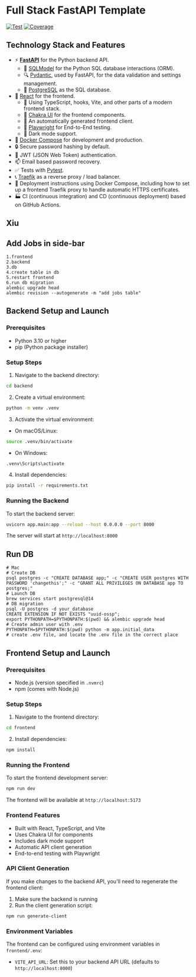 # Full Stack FastAPI Template

<a href="https://github.com/fastapi/full-stack-fastapi-template/actions?query=workflow%3ATest" target="_blank"><img src="https://github.com/fastapi/full-stack-fastapi-template/workflows/Test/badge.svg" alt="Test"></a>
<a href="https://coverage-badge.samuelcolvin.workers.dev/redirect/fastapi/full-stack-fastapi-template" target="_blank"><img src="https://coverage-badge.samuelcolvin.workers.dev/fastapi/full-stack-fastapi-template.svg" alt="Coverage"></a>

## Technology Stack and Features

- ⚡ [**FastAPI**](https://fastapi.tiangolo.com) for the Python backend API.
    - 🧰 [SQLModel](https://sqlmodel.tiangolo.com) for the Python SQL database interactions (ORM).
    - 🔍 [Pydantic](https://docs.pydantic.dev), used by FastAPI, for the data validation and settings management.
    - 💾 [PostgreSQL](https://www.postgresql.org) as the SQL database.
- 🚀 [React](https://react.dev) for the frontend.
    - 💃 Using TypeScript, hooks, Vite, and other parts of a modern frontend stack.
    - 🎨 [Chakra UI](https://chakra-ui.com) for the frontend components.
    - 🤖 An automatically generated frontend client.
    - 🧪 [Playwright](https://playwright.dev) for End-to-End testing.
    - 🦇 Dark mode support.
- 🐋 [Docker Compose](https://www.docker.com) for development and production.
- 🔒 Secure password hashing by default.
- 🔑 JWT (JSON Web Token) authentication.
- 📫 Email based password recovery.
- ✅ Tests with [Pytest](https://pytest.org).
- 📞 [Traefik](https://traefik.io) as a reverse proxy / load balancer.
- 🚢 Deployment instructions using Docker Compose, including how to set up a frontend Traefik proxy to handle automatic HTTPS certificates.
- 🏭 CI (continuous integration) and CD (continuous deployment) based on GitHub Actions.

## Xiu

## Add Jobs in side-bar
```
1.frontend
2.backend
3.db
4.create table in db
5.restart frontend
6.run db migration
alembic upgrade head
alembic revision --autogenerate -m "add jobs table"
```

## Backend Setup and Launch

### Prerequisites
- Python 3.10 or higher
- pip (Python package installer)

### Setup Steps

1. Navigate to the backend directory:
```bash
cd backend
```

2. Create a virtual environment:
```bash
python -m venv .venv
```

3. Activate the virtual environment:
- On macOS/Linux:
```bash
source .venv/bin/activate
```
- On Windows:
```bash
.venv\Scripts\activate
```

4. Install dependencies:
```bash
pip install -r requirements.txt
```

### Running the Backend

To start the backend server:

```bash
uvicorn app.main:app --reload --host 0.0.0.0 --port 8000
```

The server will start at `http://localhost:8000`

## Run DB
   ```
   # Mac
   # Create DB
   psql postgres -c "CREATE DATABASE app;" -c "CREATE USER postgres WITH PASSWORD 'changethis';" -c "GRANT ALL PRIVILEGES ON DATABASE app TO postgres;"
   # Launch DB
   brew services start postgresql@14
   # DB migration
   psql -U postgres -d your_database
   CREATE EXTENSION IF NOT EXISTS "uuid-ossp";
   export PYTHONPATH=$PYTHONPATH:$(pwd) && alembic upgrade head
   # Create admin user with .env
   PYTHONPATH=$PYTHONPATH:$(pwd) python -m app.initial_data
   # create .env file, and locate the .env file in the correct place
   ```

## Frontend Setup and Launch

### Prerequisites
- Node.js (version specified in `.nvmrc`)
- npm (comes with Node.js)

### Setup Steps

1. Navigate to the frontend directory:
```bash
cd frontend
```

2. Install dependencies:
```bash
npm install
```

### Running the Frontend

To start the frontend development server:

```bash
npm run dev
```

The frontend will be available at `http://localhost:5173`












### Frontend Features
- Built with React, TypeScript, and Vite
- Uses Chakra UI for components
- Includes dark mode support
- Automatic API client generation
- End-to-end testing with Playwright

### API Client Generation

If you make changes to the backend API, you'll need to regenerate the frontend client:

1. Make sure the backend is running
2. Run the client generation script:
```bash
npm run generate-client
```

### Environment Variables

The frontend can be configured using environment variables in `frontend/.env`:
- `VITE_API_URL`: Set this to your backend API URL (defaults to `http://localhost:8000`)
